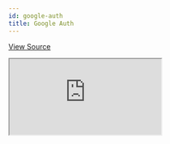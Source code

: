 ```yaml
---
id: google-auth
title: Google Auth
---
```


[View Source](https://github.com/pankod/refine/tree/master/examples/authProvider/googleLogin)

<iframe src="https://codesandbox.io/embed/refine-google-login-example-99wq9?autoresize=1&fontsize=14&theme=dark&view=preview"
    style={{width: "100%", height:"80vh", border: "0px", borderRadius: "8px", overflow:"hidden"}}
    title="refine-google-login-example"
    allow="accelerometer; ambient-light-sensor; camera; encrypted-media; geolocation; gyroscope; hid; microphone; midi; payment; usb; vr; xr-spatial-tracking"
    sandbox="allow-forms allow-modals allow-popups allow-presentation allow-same-origin allow-scripts"
></iframe>